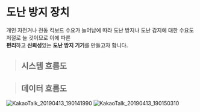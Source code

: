 # **도난 방지 장치**


개인 자전거나 전동 킥보드 수요가 늘어남에 따라 도난 방지나 도난 감지에 대한 수요도 저절로 늘 것이므로 이에 따른  
**편리**하고 **신뢰성**있는 **도난 방지 기기**를 만들고자 합니다. 



>## 시스템 흐름도






>## 데이터 흐름도  

![KakaoTalk_20190413_190141990](https://user-images.githubusercontent.com/48382081/56078089-dc537e80-5e1e-11e9-8639-66e5d16860f0.png)
![KakaoTalk_20190413_190150310](https://user-images.githubusercontent.com/48382081/56078091-de1d4200-5e1e-11e9-9ad0-9e1bac513eb0.png)
